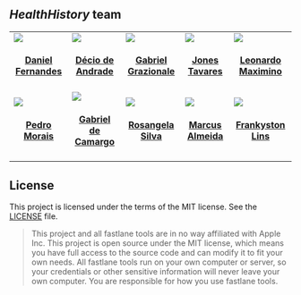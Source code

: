 ## _HealthHistory_ team

<!-- This table is regenerated and resorted on each release -->
<table id='team'>
<tr>
<td id='aaron-brager'>
<a href='https://github.com/daniellvieira'>
<img src='https://github.com/daniellvieira.png?size=140'>
</a>
<h4 align='center'><a href='#'>Daniel Fernandes</a></h4>
</td>
<td id='helmut-januschka'>
<a href='https://github.com/deciodeandrade'>
<img src='https://github.com/deciodeandrade.png?size=140'>
</a>
<h4 align='center'><a href='#'>Décio de Andrade</a></h4>
</td>
<td id='maksym-grebenets'>
<a href='https://github.com/grazionale'>
<img src='https://github.com/grazionale.png?size=140'>
</a>
<h4 align='center'><a href='#'>Gabriel Grazionale</a></h4>
</td>
<td id='danielle-tomlinson'>
<a href='https://github.com/johnnybigoo'>
<img src='https://github.com/johnnybigoo.png?size=140'>
</a>
<h4 align='center'><a href='#'>Jones Tavares</a></h4>
</td>
<td id='max-ott'>
<a href='https://github.com/lmbernardo7520112'>
<img src='https://github.com/lmbernardo7520112.png?size=140'>
</a>
<h4 align='center'><a href='#'>Leonardo Maximino</a></h4>
</td>
</tr>
<tr>
<td id='andrew-mcburney'>
<a href='https://github.com/pedromorais1'>
<img src='https://github.com/pedromorais1.png?size=140'>
</a>
<h4 align='center'><a href='https://github.com/pedromorais1'>Pedro Morais</a></h4>
</td>
<td id='jérôme-lacoste'>
<a href='https://github.com/pinhaum'>
<img src='https://github.com/pinhaum.png?size=140'>
</a>
<h4 align='center'><a href='#'>Gabriel de Camargo</a></h4>
</td>
<td id='joshua-liebowitz'>
<a href='https://github.com/rosangelasilva1'>
<img src='https://github.com/rosangelasilva1.png?size=140'>
</a>
<h4 align='center'><a href='#'>Rosangela Silva</a></h4>
</td>
<td id='fumiya-nakamura'>
<a href='https://github.com/s030827'>
<img src='https://github.com/s030827.png?size=140'>
</a>
<h4 align='center'><a href='#'>Marcus Almeida</a></h4>
</td>
<td id='fumiya-nakamura'>
<a href='https://github.com/frankyston'>
<img src='https://github.com/frankyston.png?size=140'>
</a>
<h4 align='center'><a href='#'>Frankyston Lins</a></h4>
</td>
</table>


## License

This project is licensed under the terms of the MIT license. See the [LICENSE](LICENSE) file.

> This project and all fastlane tools are in no way affiliated with Apple Inc. This project is open source under the MIT license, which means you have full access to the source code and can modify it to fit your own needs. All fastlane tools run on your own computer or server, so your credentials or other sensitive information will never leave your own computer. You are responsible for how you use fastlane tools.
